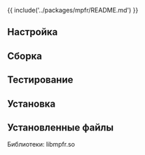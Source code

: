 {{ include('../packages/mpfr/README.md') }}

## Настройка

<package-script :package="'mpfr'" :type="'configure'"></package-script>

## Сборка

<package-script :package="'mpfr'" :type="'build'"></package-script>

## Тестирование

<package-script :package="'mpfr'" :type="'test'"></package-script>

## Установка

<package-script :package="'mpfr'" :type="'install'"></package-script>

## Установленные файлы

Библиотеки: libmpfr.so


